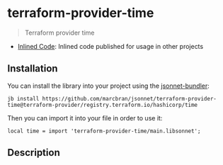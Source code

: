 # terraform-provider-time

> Terraform provider time

- [Inlined Code](https://github.com/marcbran/jsonnet/blob/terraform-provider/registry.terraform.io/hashicorp/time/terraform-provider-time/main.libsonnet): Inlined code published for usage in other projects

## Installation

You can install the library into your project using the [jsonnet-bundler](https://github.com/jsonnet-bundler/jsonnet-bundler):

```shell
jb install https://github.com/marcbran/jsonnet/terraform-provider-time@terraform-provider/registry.terraform.io/hashicorp/time
```

Then you can import it into your file in order to use it:

```jsonnet
local time = import 'terraform-provider-time/main.libsonnet';
```

## Description


